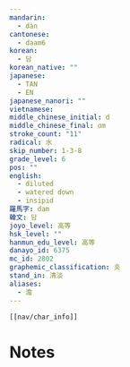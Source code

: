 ```yaml
---
mandarin:
  - dàn
cantonese:
  - daam6
korean:
  - 담
korean_native: ""
japanese:
  - TAN
  - EN
japanese_nanori: ""
vietnamese:
middle_chinese_initial: d
middle_chinese_final: ɑm
stroke_count: "11"
radical: 水
skip_number: 1-3-8
grade_level: 6
pos: ""
english:
  - diluted
  - watered down
  - insipid
羅馬字: dam
韓文: 담
joyo_level: 高等
hsk_level: ""
hanmun_edu_level: 高等
danayo_id: 6375
mc_id: 2802
graphemic_classification: 炎
stand_in: 清淡
aliases:
  - 澹
---
```

```meta-bind-embed
[[nav/char_info]]
```

# Notes
